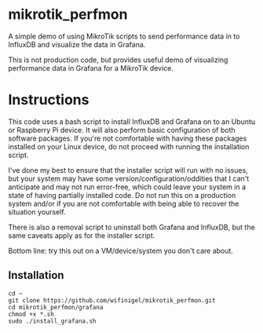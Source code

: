 # mikrotik_perfmon

A simple demo of using MikroTik scripts to send performance data in to InfluxDB and visualize the data in Grafana.

This is not production code, but provides useful demo of visualizing performance data in Grafana for a MikroTik device.

# Instructions

This code uses a bash script to install InfluxDB and Grafana on to an Ubuntu or Raspberry Pi device. It will also perform basic configuration of both software packages. If you're not comfortable with having these packages installed on your Linux device, do not proceed with running the installation script. 

I've done my best to ensure that the installer script will run with no issues, but your system may have some version/configuration/oddities that I can't anticipate and may not run error-free, which could leave your system in a state of having partially installed code. Do not run this on a production system and/or if you are not comfortable with being able to recover the situation yourself.

There is also a removal script to uninstall both Grafana and InfluxDB, but the same caveats apply as for the installer script.

Bottom line: try this out on a VM/device/system you don't care about.

## Installation

```
cd ~
git clone https://github.com/wifinigel/mikrotik_perfmon.git
cd mikrotik_perfmon/grafana
chmod +x *.sh
sudo ./install_grafana.sh
```
